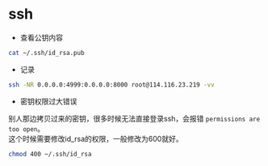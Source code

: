 # ssh

- 查看公钥内容

```bash
cat ~/.ssh/id_rsa.pub
```

- 记录

```bash
ssh -NR 0.0.0.0:4999:0.0.0.0:8000 root@114.116.23.219 -vv
```

- 密钥权限过大错误  

别人那边拷贝过来的密钥，很多时候无法直接登录ssh，会报错 `permissions are too open`。  
这个时候需要修改id_rsa的权限，一般修改为600就好。  

```bash
chmod 400 ~/.ssh/id_rsa
```
